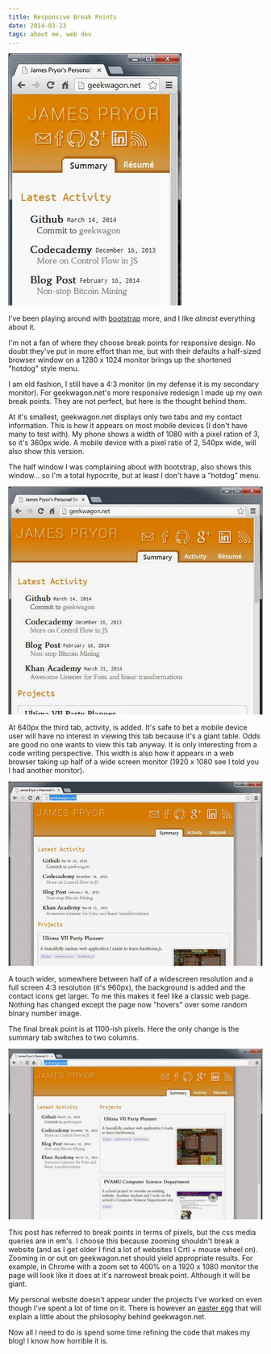 ```yaml
---
title: Responsive Break Points
date: 2014-03-23
tags: about me, web dev
---
```


![geekwagon on a phone sized screen][pic-1]

I've been playing around with [bootstrap][link-1] more, and I like _almost_ everything about it.

I'm not a fan of where they choose break points for responsive design. No doubt they've put in more
effort than me, but with their defaults a half-sized browser window on a 1280 x 1024 monitor brings
up the shortened "hotdog" style menu.

I am old fashion, I still have a 4:3 monitor (in my defense it is my secondary monitor). For
geekwagon.net's more responsive redesign I made up my own break points. They are not perfect, but
here is the thought behind them.

<!-- more -->

At it's smallest, geekwagon.net displays only two tabs and my contact information. This is how it
appears on most mobile devices (I don't have many to test with). My phone shows a width of 1080 with
a pixel ration of 3, so it's 360px wide. A mobile device with a pixel ratio of 2, 540px wide, will
also show this version.

The half window I was complaining about with bootstrap, also shows this window... so I'm a total
hypocrite, but at least I don't have a "hotdog" menu.

![geekwagon on a tablet sized screen][pic-2]

At 640px the third tab, activity, is added. It's safe to bet a mobile device user will have no
interest in viewing this tab because it's a giant table. Odds are good no one wants to view this tab
anyway. It is only interesting from a code writing perspective. This width is also how it appears in
a web browser taking up half of a wide screen monitor (1920 x 1080 see I told you I had another
monitor).

![geekwagon on a monitor][pic-3]

A touch wider, somewhere between half of a widescreen resolution and a full screen 4:3 resolution
(it's 960px), the background is added and the contact icons get larger. To me this makes it feel
like a classic web page. Nothing has changed except the page now "hovers" over some random binary
number image.

The final break point is at 1100-ish pixels. Here the only change is the summary tab switches to two
columns.

![geekwagon on a big monitor][pic-4]

This post has referred to break points in terms of pixels, but the css media queries are in em's. I
choose this because zooming shouldn't break a website (and as I get older I find a lot of websites I
Crtl + mouse wheel on). Zooming in or out on geekwagon.net should yield appropriate results. For
example, in Chrome with a zoom set to 400% on a 1920 x 1080 monitor the page will look like it does
at it's narrowest break point. Although it will be giant.

My personal website doesn't appear under the projects I've worked on even though I've spent a lot of
time on it. There is however an [easter egg][link-2] that will explain a little about the philosophy
behind geekwagon.net.

Now all I need to do is spend some time refining the code that makes my blog! I know how horrible it
is.

[pic-1]: images/325px.jpg "geekwagon at 325px"
[pic-2]: images/640px.jpg "geekwagon at 640px"
[pic-3]: images/960px.jpg "geekwagon at 960px"
[pic-4]: images/1100ishpx.jpg "geekwagon at 1100-ish px"
[link-1]: http://getbootstrap.com/
[link-2]: http://geekwagon.net/#why
